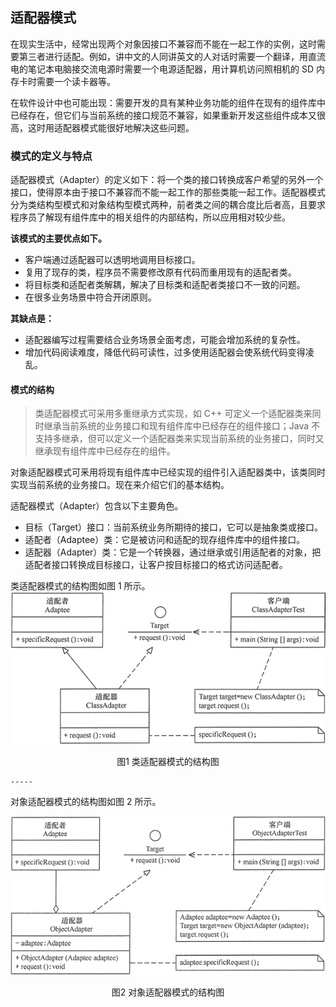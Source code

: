 ## 适配器模式  
在现实生活中，经常出现两个对象因接口不兼容而不能在一起工作的实例，这时需要第三者进行适配。例如，讲中文的人同讲英文的人对话时需要一个翻译，用直流电的笔记本电脑接交流电源时需要一个电源适配器，用计算机访问照相机的 SD 内存卡时需要一个读卡器等。  
  
在软件设计中也可能出现：需要开发的具有某种业务功能的组件在现有的组件库中已经存在，但它们与当前系统的接口规范不兼容，如果重新开发这些组件成本又很高，这时用适配器模式能很好地解决这些问题。  
### 模式的定义与特点  
适配器模式（Adapter）的定义如下：将一个类的接口转换成客户希望的另外一个接口，使得原本由于接口不兼容而不能一起工作的那些类能一起工作。适配器模式分为类结构型模式和对象结构型模式两种，前者类之间的耦合度比后者高，且要求程序员了解现有组件库中的相关组件的内部结构，所以应用相对较少些。  
  
**该模式的主要优点如下。**  
- 客户端通过适配器可以透明地调用目标接口。  
- 复用了现存的类，程序员不需要修改原有代码而重用现有的适配者类。  
- 将目标类和适配者类解耦，解决了目标类和适配者类接口不一致的问题。  
- 在很多业务场景中符合开闭原则。  
  
**其缺点是：**  
- 适配器编写过程需要结合业务场景全面考虑，可能会增加系统的复杂性。  
- 增加代码阅读难度，降低代码可读性，过多使用适配器会使系统代码变得凌乱。  
#### 模式的结构  
> 类适配器模式可采用多重继承方式实现，如 C++ 可定义一个适配器类来同时继承当前系统的业务接口和现有组件库中已经存在的组件接口；Java 不支持多继承，但可以定义一个适配器类来实现当前系统的业务接口，同时又继承现有组件库中已经存在的组件。  
  
对象适配器模式可釆用将现有组件库中已经实现的组件引入适配器类中，该类同时实现当前系统的业务接口。现在来介绍它们的基本结构。  
  
适配器模式（Adapter）包含以下主要角色。  
- 目标（Target）接口：当前系统业务所期待的接口，它可以是抽象类或接口。  
- 适配者（Adaptee）类：它是被访问和适配的现存组件库中的组件接口。  
- 适配器（Adapter）类：它是一个转换器，通过继承或引用适配者的对象，把适配者接口转换成目标接口，让客户按目标接口的格式访问适配者。  
  
类适配器模式的结构图如图 1 所示。  
![avatar](../../../../../resource/static/images/classAdapter.gif)  
<center>图1 类适配器模式的结构图</center>    
  
  
    -----
对象适配器模式的结构图如图 2 所示。    
  
![avatar](../../../../../resource/static/images/objectAdapter.gif)  
<center>图2 对象适配器模式的结构图</center>
